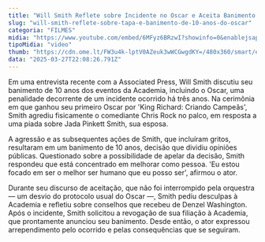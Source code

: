 ```yaml
---
title: "Will Smith Reflete sobre Incidente no Oscar e Aceita Banimento de 10 Anos"
slug: "will-smith-reflete-sobre-tapa-e-banimento-de-10-anos-do-oscar"
categoria: "FILMES"
midia: "https://www.youtube.com/embed/6MFyz6BRzwI?showinfo=0&enablejsapi=1"
tipoMidia: "video"
thumb: "https://cdn.ome.lt/FW3u4k-lptV0AZeuk3wWCGwgdKY=/480x360/smart/extras/conteudos/Design_sem_nome_-_2025-03-27T185035.046.png"
data: "2025-03-27T22:08:26.791Z"
---
```


Em uma entrevista recente com a Associated Press, Will Smith discutiu seu banimento de 10 anos dos eventos da Academia, incluindo o Oscar, uma penalidade decorrente de um incidente ocorrido há três anos. Na cerimônia em que ganhou seu primeiro Oscar por 'King Richard: Criando Campeãs', Smith agrediu fisicamente o comediante Chris Rock no palco, em resposta a uma piada sobre Jada Pinkett Smith, sua esposa.

A agressão e as subsequentes ações de Smith, que incluíram gritos, resultaram em um banimento de 10 anos, decisão que dividiu opiniões públicas. Questionado sobre a possibilidade de apelar da decisão, Smith respondeu que está concentrado em melhorar como pessoa. 'Eu estou focado em ser o melhor ser humano que eu posso ser', afirmou o ator.

Durante seu discurso de aceitação, que não foi interrompido pela orquestra — um desvio do protocolo usual do Oscar —, Smith pediu desculpas à Academia e refletiu sobre conselhos que recebeu de Denzel Washington. Após o incidente, Smith solicitou a revogação de sua filiação à Academia, que prontamente anunciou seu banimento. Desde então, o ator expressou arrependimento pelo ocorrido e pelas consequências que se seguiram.